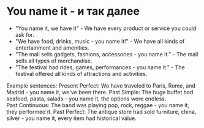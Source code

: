 # You name it - и так далее

- "You name it, we have it" - We have every product or service you could ask for.
- "We have food, drinks, music - you name it!" - We have all kinds of entertainment and amenities.  
- "The mall sells gadgets, fashions, accessories - you name it." - The mall sells all types of merchandise.
- "The festival had rides, games, performances - you name it." - The festival offered all kinds of attractions and activities.

Example sentences:
Present Perfect: We have traveled to Paris, Rome, and Madrid - you name it, we've been there.
Past Simple: The huge buffet had seafood, pasta, salads - you name it, the options were endless.   
Past Continuous: The band was playing pop, rock, reggae - you name it, they performed it.
Past Perfect: The antique store had sold furniture, china, silver - you name it, every item had historical value.